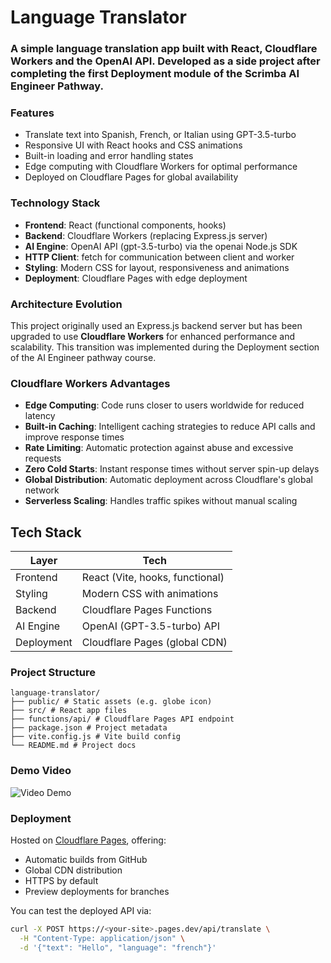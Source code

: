 # Language Translator

### A simple language translation app built with React, Cloudflare Workers and the OpenAI API. Developed as a side project after completing the first Deployment module of the Scrimba AI Engineer Pathway.

### Features

- Translate text into Spanish, French, or Italian using GPT-3.5-turbo
- Responsive UI with React hooks and CSS animations
- Built-in loading and error handling states
- Edge computing with Cloudflare Workers for optimal performance
- Deployed on Cloudflare Pages for global availability

### Technology Stack

- **Frontend**: React (functional components, hooks)
- **Backend**: Cloudflare Workers (replacing Express.js server)
- **AI Engine**: OpenAI API (gpt-3.5-turbo) via the openai Node.js SDK
- **HTTP Client**: fetch for communication between client and worker
- **Styling**: Modern CSS for layout, responsiveness and animations
- **Deployment**: Cloudflare Pages with edge deployment

### Architecture Evolution

This project originally used an Express.js backend server but has been upgraded to use **Cloudflare Workers** for enhanced performance and scalability. This transition was implemented during the Deployment section of the AI Engineer pathway course.

### Cloudflare Workers Advantages

- **Edge Computing**: Code runs closer to users worldwide for reduced latency
- **Built-in Caching**: Intelligent caching strategies to reduce API calls and improve response times
- **Rate Limiting**: Automatic protection against abuse and excessive requests
- **Zero Cold Starts**: Instant response times without server spin-up delays
- **Global Distribution**: Automatic deployment across Cloudflare's global network
- **Serverless Scaling**: Handles traffic spikes without manual scaling

## Tech Stack

| Layer      | Tech                            |
| ---------- | ------------------------------- |
| Frontend   | React (Vite, hooks, functional) |
| Styling    | Modern CSS with animations      |
| Backend    | Cloudflare Pages Functions      |
| AI Engine  | OpenAI (GPT-3.5-turbo) API      |
| Deployment | Cloudflare Pages (global CDN)   |

### Project Structure

```
language-translator/
├── public/ # Static assets (e.g. globe icon)
├── src/ # React app files
├── functions/api/ # Cloudflare Pages API endpoint
├── package.json # Project metadata
├── vite.config.js # Vite build config
└── README.md # Project docs
```

### Demo Video

![Video Demo](https://raw.githubusercontent.com/NicolaWard-SBG/language-translator-openai-project/refs/heads/main/resources/OpenAI-LLM-LanguageTranslator-Project.gif)

### Deployment

Hosted on [Cloudflare Pages](https://translator-openai-cloudflare-app.pages.dev/), offering:

- Automatic builds from GitHub
- Global CDN distribution
- HTTPS by default
- Preview deployments for branches

You can test the deployed API via:

```bash
curl -X POST https://<your-site>.pages.dev/api/translate \
  -H "Content-Type: application/json" \
  -d '{"text": "Hello", "language": "french"}'
```
